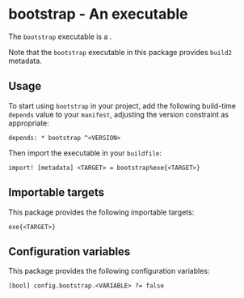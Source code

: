 # bootstrap - An executable

The `bootstrap` executable is a <SUMMARY-OF-FUNCTIONALITY>.

Note that the `bootstrap` executable in this package provides `build2` metadata.


## Usage

To start using `bootstrap` in your project, add the following build-time
`depends` value to your `manifest`, adjusting the version constraint as
appropriate:

```
depends: * bootstrap ^<VERSION>
```

Then import the executable in your `buildfile`:

```
import! [metadata] <TARGET> = bootstrap%exe{<TARGET>}
```


## Importable targets

This package provides the following importable targets:

```
exe{<TARGET>}
```

<DESCRIPTION-OF-IMPORTABLE-TARGETS>


## Configuration variables

This package provides the following configuration variables:

```
[bool] config.bootstrap.<VARIABLE> ?= false
```

<DESCRIPTION-OF-CONFIG-VARIABLES>
